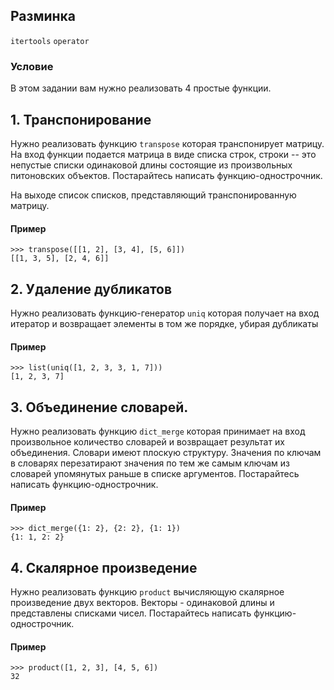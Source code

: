 ## Разминка
`itertools` `operator`

### Условие

В этом задании вам нужно реализовать 4 простые функции.

## 1. Транспонирование

Нужно реализовать функцию ```transpose``` которая транспонирует матрицу. На вход функции
подается матрица в виде списка строк, строки -- это непустые списки одинаковой длины состоящие
из произвольных питоновских объектов. Постарайтесь написать функцию-однострочник.

На выходе список списков, представляющий транспонированную матрицу.

#### Пример
```
>>> transpose([[1, 2], [3, 4], [5, 6]])
[[1, 3, 5], [2, 4, 6]]
```

## 2. Удаление дубликатов

Нужно реализовать функцию-генератор ```uniq``` которая получает на вход итератор и
возвращает элементы в том же порядке, убирая дубликаты

#### Пример
```
>>> list(uniq([1, 2, 3, 3, 1, 7]))
[1, 2, 3, 7]
```

## 3. Объединение словарей.

Нужно реализовать функцию ```dict_merge``` которая принимает на вход произвольное количество
словарей и возвращает результат их объединения. Словари имеют плоскую структуру. Значения по
ключам в словарях перезатирают значения по тем же самым ключам из словарей упомянутых
раньше в списке аргументов. Постарайтесь написать функцию-однострочник.

#### Пример
```
>>> dict_merge({1: 2}, {2: 2}, {1: 1})
{1: 1, 2: 2}
```

## 4. Скалярное произведение

Нужно реализовать функцию ```product``` вычисляющую скалярное произведение двух векторов.
Векторы - одинаковой длины и представлены списками чисел. Постарайтесь написать
функцию-однострочник.

#### Пример
```
>>> product([1, 2, 3], [4, 5, 6])
32
```
